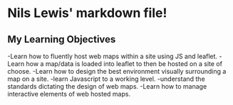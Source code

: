 # Nils Lewis' markdown file!
## My Learning Objectives
-Learn how to fluently host web maps within a site using JS and leaflet.
-Learn how a map/data is loaded into leaflet to then be hosted on a site of choose.
-Learn how to design the best environment visually surrounding a map on a site. 
-learn Javascript to a working level. 
-understand the standards dictating the design of web maps. 
-Learn how to manage interactive elements of web hosted maps. 
